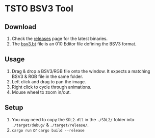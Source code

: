 # TSTO BSV3 Tool

## Download

1. Check the [releases](https://github.com/spAnser/tsto-bsv3/releases) page for the latest binaries.
2. The [bsv3.bt](./bsv3.bt) file is an 010 Editor file defining the BSV3 format.

## Usage

1. Drag & drop a BSV3/RGB file onto the window. It expects a matching BSV3 & RGB file in the same folder.
2. Left click and drag to pan the image.
3. Right click to cycle through animations.
4. Mouse wheel to zoom in/out.

## Setup

1. You may need to copy the `SDL2.dll` in the `./SDL2/` folder into `./target/debug/` & `./target/release/`.
2. `cargo run` or `cargo build --release`

